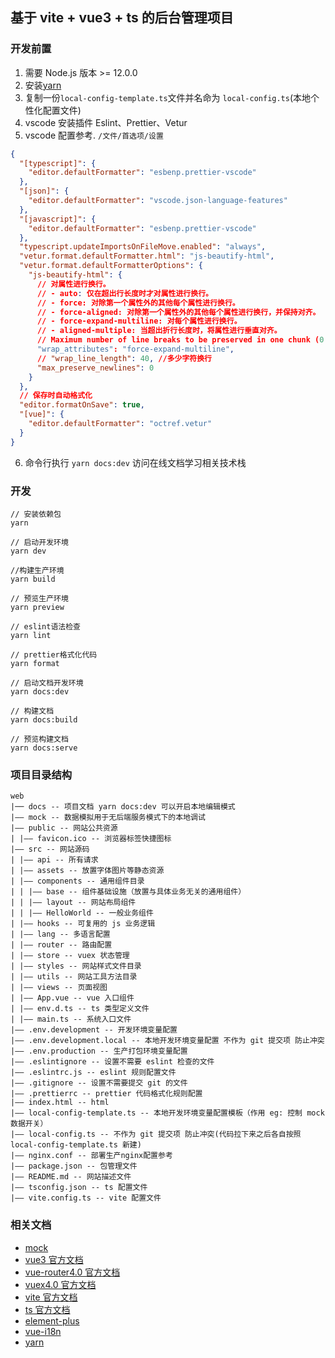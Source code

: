 ## 基于 vite + vue3 + ts 的后台管理项目

### 开发前置

1. 需要 Node.js 版本 >= 12.0.0
2. 安装[yarn](https://yarn.bootcss.com/docs/install/#windows-stable)
3. 复制一份`local-config-template.ts`文件并名命为 `local-config.ts`(本地个性化配置文件)
4. vscode 安装插件 Eslint、Prettier、Vetur
5. vscode 配置参考. `/文件/首选项/设置`

```json
{
  "[typescript]": {
    "editor.defaultFormatter": "esbenp.prettier-vscode"
  },
  "[json]": {
    "editor.defaultFormatter": "vscode.json-language-features"
  },
  "[javascript]": {
    "editor.defaultFormatter": "esbenp.prettier-vscode"
  },
  "typescript.updateImportsOnFileMove.enabled": "always",
  "vetur.format.defaultFormatter.html": "js-beautify-html",
  "vetur.format.defaultFormatterOptions": {
    "js-beautify-html": {
      // 对属性进行换行。
      // - auto: 仅在超出行长度时才对属性进行换行。
      // - force: 对除第一个属性外的其他每个属性进行换行。
      // - force-aligned: 对除第一个属性外的其他每个属性进行换行，并保持对齐。
      // - force-expand-multiline: 对每个属性进行换行。
      // - aligned-multiple: 当超出折行长度时，将属性进行垂直对齐。
      // Maximum number of line breaks to be preserved in one chunk (0 disables)
      "wrap_attributes": "force-expand-multiline",
      // "wrap_line_length": 40, //多少字符换行
      "max_preserve_newlines": 0
    }
  },
  // 保存时自动格式化
  "editor.formatOnSave": true,
  "[vue]": {
    "editor.defaultFormatter": "octref.vetur"
  }
}
```

6. 命令行执行 `yarn docs:dev` 访问在线文档学习相关技术栈

### 开发

```
// 安装依赖包
yarn

// 启动开发环境
yarn dev

//构建生产环境
yarn build

// 预览生产环境
yarn preview

// eslint语法检查
yarn lint

// prettier格式化代码
yarn format

// 启动文档开发环境
yarn docs:dev

// 构建文档
yarn docs:build

// 预览构建文档
yarn docs:serve
```

### 项目目录结构

```
web
|── docs -- 项目文档 yarn docs:dev 可以开启本地编辑模式
|—— mock -- 数据模拟用于无后端服务模式下的本地调试
|—— public -- 网站公共资源
| |—— favicon.ico -- 浏览器标签快捷图标
|—— src -- 网站源码
| |—— api -- 所有请求
| |—— assets -- 放置字体图片等静态资源
| |—— components -- 通用组件目录
| | |—— base -- 组件基础设施（放置与具体业务无关的通用组件）
| | |—— layout -- 网站布局组件
| | |—— HelloWorld -- 一般业务组件
| |—— hooks -- 可复用的 js 业务逻辑
| |—— lang -- 多语言配置
| |—— router -- 路由配置
| |—— store -- vuex 状态管理
| |—— styles -- 网站样式文件目录
| |—— utils -- 网站工具方法目录
| |—— views -- 页面视图
| |—— App.vue -- vue 入口组件
| |—— env.d.ts -- ts 类型定义文件
| |—— main.ts -- 系统入口文件
|—— .env.development -- 开发环境变量配置
|—— .env.development.local -- 本地开发环境变量配置 不作为 git 提交项 防止冲突
|—— .env.production -- 生产打包环境变量配置
|—— .eslintignore -- 设置不需要 eslint 检查的文件
|—— .eslintrc.js -- eslint 规则配置文件
|—— .gitignore -- 设置不需要提交 git 的文件
|—— .prettierrc -- prettier 代码格式化规则配置
|—— index.html -- html
|—— local-config-template.ts -- 本地开发环境变量配置模板（作用 eg: 控制 mock 数据开关）
|—— local-config.ts -- 不作为 git 提交项 防止冲突(代码拉下来之后各自按照 local-config-template.ts 新建)
|—— nginx.conf -- 部署生产nginx配置参考
|—— package.json -- 包管理文件
|—— README.md -- 网站描述文件
|—— tsconfig.json -- ts 配置文件
|—— vite.config.ts -- vite 配置文件
```

### 相关文档

- [mock](https://github.com/anncwb/vite-plugin-mock)
- [vue3 官方文档](https://v3.cn.vuejs.org/)
- [vue-router4.0 官方文档](https://next.router.vuejs.org/)
- [vuex4.0 官方文档](https://next.vuex.vuejs.org/)
- [vite 官方文档](https://cn.vitejs.dev/)
- [ts 官方文档](https://www.tslang.cn/docs/home.html)
- [element-plus](https://element-plus.gitee.io/#/zh-CN)
- [vue-i18n](https://vue-i18n.intlify.dev/)
- [yarn](https://yarn.bootcss.com/)

